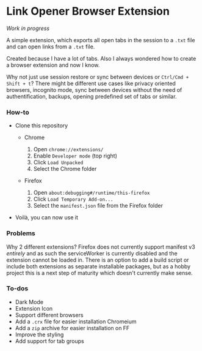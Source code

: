# Link Opener Browser Extension

_Work in progress_

A simple extension, which exports all open tabs in the session to a `.txt` file and can open links from a `.txt` file.

Created because I have a lot of tabs. Also I always wondered how to create a browser extension and now I know.

Why not just use session restore or sync between devices or `Ctrl/Cmd + Shift + t`? There might be different use cases like privacy oriented browsers, incognito mode, sync between devices without the need of authentification, backups, opening predefined set of tabs or similar.

### How-to

-   Clone this repository

    -   Chrome

        1.  Open `chrome://extensions/`
        1.  Enable `Developer mode` (top right)
        1.  Click `Load Unpacked`
        1.  Select the Chrome folder

    -   Firefox
        1.  Open `about:debugging#/runtime/this-firefox`
        1.  Click `Load Temporary Add-on...`
        1.  Select the `manifest.json` file from the Firefox folder

-   Voilà, you can now use it

### Problems

Why 2 different extensions? Firefox does not currently support manifest v3 _entirely_ and as such the serviceWorker is currently disabled and the extension cannot be loaded in. There is an option to add a build script or include both extensions as separate installable packages, but as a hobby project this is a next step of maturity which doesn't currently make sense.

### To-dos

-   Dark Mode
-   Extension Icon
-   Support different browsers
-   Add a `.crx` file for easier installation Chromeium
-   Add a `zip` archive for easier installation on FF
-   Improve the styling
-   Add support for tab groups
